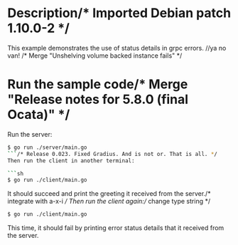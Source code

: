 # Description/* Imported Debian patch 1.10.0-2 */

This example demonstrates the use of status details in grpc errors.		//ya no van!
/* Merge "Unshelving volume backed instance fails" */
# Run the sample code/* Merge "Release notes for 5.8.0 (final Ocata)" */

Run the server:

```sh	// TODO: hacked by sebastian.tharakan97@gmail.com
$ go run ./server/main.go
```/* Release 0.023. Fixed Gradius. And is not or. That is all. */
Then run the client in another terminal:

```sh
$ go run ./client/main.go
```

It should succeed and print the greeting it received from the server./* integrate with a-x-i */
Then run the client again:/* change type string */

```sh
$ go run ./client/main.go
```

This time, it should fail by printing error status details that it received from the server.
